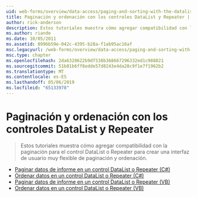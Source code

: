 ```yaml
---
uid: web-forms/overview/data-access/paging-and-sorting-with-the-datalist-and-repeater/index
title: Paginación y ordenación con los controles DataList y Repeater | Microsoft Docs
author: rick-anderson
description: Estos tutoriales muestra cómo agregar compatibilidad con la paginación para el control DataList o Repeater para crear una interfaz de usuario muy flexible de paginación y ordenación.
ms.author: riande
ms.date: 10/05/2011
ms.assetid: 8996b59e-042c-4395-b28a-f1ab95ac16af
msc.legacyurl: /web-forms/overview/data-access/paging-and-sorting-with-the-datalist-and-repeater
msc.type: chapter
ms.openlocfilehash: 2da6320622b9df538b368667296332ed1c988821
ms.sourcegitcommit: 51b01b6ff8edde57d8243e4da28c9f1e7f1962b2
ms.translationtype: MT
ms.contentlocale: es-ES
ms.lasthandoff: 05/06/2019
ms.locfileid: "65133978"
---
```

# <a name="paging-and-sorting-with-the-datalist-and-repeater"></a>Paginación y ordenación con los controles DataList y Repeater

> Estos tutoriales muestra cómo agregar compatibilidad con la paginación para el control DataList o Repeater para crear una interfaz de usuario muy flexible de paginación y ordenación.

- [Paginar datos de informe en un control DataList o Repeater (C#)](paging-report-data-in-a-datalist-or-repeater-control-cs.md)
- [Ordenar datos en un control DataList o Repeater (C#)](sorting-data-in-a-datalist-or-repeater-control-cs.md)
- [Paginar datos de informe en un control DataList o Repeater (VB)](paging-report-data-in-a-datalist-or-repeater-control-vb.md)
- [Ordenar datos en un control DataList o Repeater (VB)](sorting-data-in-a-datalist-or-repeater-control-vb.md)

